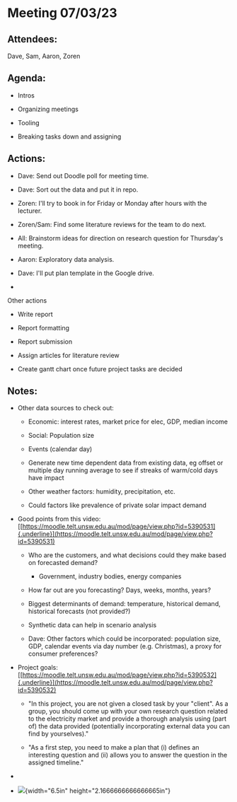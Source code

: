 # Meeting 07/03/23

## Attendees:

Dave, Sam, Aaron, Zoren

## Agenda:

-   Intros

-   Organizing meetings

-   Tooling

-   Breaking tasks down and assigning

## Actions:

-   Dave: Send out Doodle poll for meeting time.

-   Dave: Sort out the data and put it in repo.

-   Zoren: I'll try to book in for Friday or Monday after hours with the
     lecturer.

-   Zoren/Sam: Find some literature reviews for the team to do next.

-   All: Brainstorm ideas for direction on research question for
     Thursday's meeting.

-   Aaron: Exploratory data analysis.

-   Dave: I'll put plan template in the Google drive.

-   

Other actions

-   Write report

-   Report formatting

-   Report submission

-   Assign articles for literature review

-   Create gantt chart once future project tasks are decided

## Notes:

-   Other data sources to check out:

    -   Economic: interest rates, market price for elec, GDP, median
         income

    -   Social: Population size

    -   Events (calendar day)

    -   Generate new time dependent data from existing data, eg offset
         or multiple day running average to see if streaks of warm/cold
         days have impact

    -   Other weather factors: humidity, precipitation, etc.

    -   Could factors like prevalence of private solar impact demand

-   Good points from this video:
     [[https://moodle.telt.unsw.edu.au/mod/page/view.php?id=5390531]{.underline}](https://moodle.telt.unsw.edu.au/mod/page/view.php?id=5390531)

    -   Who are the customers, and what decisions could they make based
         on forecasted demand?

        -   Government, industry bodies, energy companies

    -   How far out are you forecasting? Days, weeks, months, years?

    -   Biggest determinants of demand: temperature, historical demand,
         historical forecasts (not provided?)

    -   Synthetic data can help in scenario analysis

    -   Dave: Other factors which could be incorporated: population
         size, GDP, calendar events via day number (e.g. Christmas), a
         proxy for consumer preferences?

-   Project goals:\
     [[https://moodle.telt.unsw.edu.au/mod/page/view.php?id=5390532]{.underline}](https://moodle.telt.unsw.edu.au/mod/page/view.php?id=5390532)

    -   "In this project, you are not given a closed task by your
         \"client\". As a group, you should come up with your own
         research question related to the electricity market and
         provide a thorough analysis using (part of) the data provided
         (potentially incorporating external data you can find by
         yourselves)."

    -   "As a first step, you need to make a plan that (i) defines an
         interesting question and (ii) allows you to answer the
         question in the assigned timeline."

-   

-   ![](media/image1.png){width="6.5in" height="2.1666666666666665in"}
